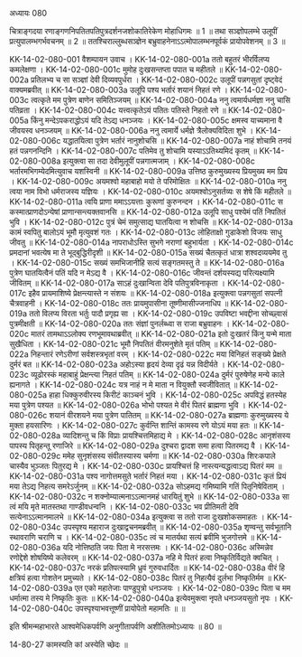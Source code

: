 अध्यायः 080

चित्राङ्गदया रणाङ्गणनिपतितपतिपुत्रदर्शनजशोकातिरेकेण मोहाधिगमः ॥ 1 ॥ तथा सञ्ज्ञोपलम्भे उलूपीं प्रत्युपालम्भगर्भवचनम् ॥ 2 ॥ ततश्चिराल्लुब्धसञ्ज्ञेन बभ्रुवाहनेनाऽऽत्मोपालम्भनपूर्वकं प्रायोपवेशनम् ॥ 3 ॥

KK-14-02-080-001	वैशम्पायन उवाच ।
KK-14-02-080-001a	ततो बहुतरं भीरर्विलप्य कमलेक्षणा ।
KK-14-02-080-001c	मुमोह दुःखसन्तप्ता पपात च महीतले ॥
KK-14-02-080-002a	प्रतिलभ्य च सा सञ्ज्ञां देवी दिव्यवपुर्धरा ।
KK-14-02-080-002c	उलूपीं पन्नगसुतां दृष्ट्वेदं वाक्यमब्रवीत् ॥
KK-14-02-080-003a	उलूपि पश्य भर्तारं शयानं निहतं रणे ।
KK-14-02-080-003c	त्वत्कृते मम पुत्रेण बाणेन समितिञ्जयम् ॥
KK-14-02-080-004a	ननु त्वमार्यधर्मज्ञा ननु चासि पतिव्रता ।
KK-14-02-080-004c	यत्त्वत्कृतेऽयं पतितः पतिस्ते निहतो रणे ॥
KK-14-02-080-005a	किंनु मन्देऽपकराद्धोऽयं यदि तेऽद्य धनञ्जयः ।
KK-14-02-080-005c	क्षमस्व याच्यमाना वै जीवयस्व धनञ्जयम् ॥
KK-14-02-080-006a	ननु त्वमार्ये धर्मज्ञे त्रैलोक्यविदिता शुभे ।
KK-14-02-080-006c	यद्धातयित्वा पुत्रेण भर्तारं नानुशोचसि ॥
KK-14-02-080-007a	नाहं शोचामि तनयं हतं पन्नगनन्दिनि ।
KK-14-02-080-007c	पतिमेव तु शोचामि यस्याऽऽतिथ्यमिदं कृतम् ॥
KK-14-02-080-008a	इत्युक्त्वा सा तदा देवीमुलूपीं पन्नगात्मजाम् ।
KK-14-02-080-008c	भर्तारमभिगम्येदमित्युवाच यशस्विनी ॥
KK-14-02-080-009a	उत्तिष्ठ कुरुमुख्यस्य प्रियमुख्य मम प्रिय ।
KK-14-02-080-009c	अयमश्वो महाबाहो मयो ते परिमोक्षितः ॥
KK-14-02-080-010a	ननु त्वया नाम विभो धर्मराजस्य यज्ञियः ।
KK-14-02-080-010c	अयमश्वोऽनुसर्तव्यः स शेषे किं महीतले ॥
KK-14-02-080-011a	त्वयि प्राणा ममाऽऽयत्ताः कुरूणां कुरुनन्दन ।
KK-14-02-080-011c	स कस्मात्प्राणदोऽन्येषां प्राणान्सन्त्यक्तवानसि ॥
KK-14-02-080-012a	उलूपि साधु पश्येमं पतिं निपतितं भुवि ।
KK-14-02-080-012c	पुत्रं चेमं समुत्साद्य घातयित्वा न शोचसि ॥
KK-14-02-080-013a	कामं स्वपितु बालोऽयं भूमौ मृत्युवशं गतः ।
KK-14-02-080-013c	लोहिताक्षो गुडाकेशो विजयः साधु जीवतु ॥
KK-14-02-080-014a	नापराधोऽस्ति सुभगे नराणां बहुभार्यता ।
KK-14-02-080-014c	प्रमदानां भवत्येष मा ते भूद्बुद्धिरीदृशी ॥
KK-14-02-080-015a	सख्यं चैतत्कृतं धात्रा शश्वदव्ययमेव तु ।
KK-14-02-080-015c	सख्यं समभिजानीहि सत्यं सङ्गतमस्तु ते ॥
KK-14-02-080-016a	पुत्रेण घातयित्वैनं पतिं यदि न मेऽद्य वै ।
KK-14-02-080-016c	जीवन्तं दर्शयस्यद्य परित्यक्ष्यामि जीवितम् ॥
KK-14-02-080-017a	साऽहं दुःखान्विता देवि पतिपुत्रविनाकृता ।
KK-14-02-080-017c	इहैव प्रायमाशिष्ये प्रेक्षन्त्यास्ते न संशयः ॥
KK-14-02-080-018a	इत्युक्त्वा पन्नगसुतां सपत्नी चैत्रवाहनी ।
KK-14-02-080-018c	ततः प्रायमुपासीना तूष्णीमासीज्जनाधिप ॥
KK-14-02-080-019a	ततो विलप्य विरता भर्तुः पादौ प्रगृह्य सा ।
KK-14-02-080-019c	उपविष्टा भवद्दीना सोच्छ्वासं पुत्रमीक्षती ॥
KK-14-02-080-020a	ततः संज्ञां पुनर्लब्ध्वा स राजा बभ्रुवाहनः ।
KK-14-02-080-020c	मातरं तामथाऽऽलोक्य रणभूमावथाब्रवीत् ॥
KK-14-02-080-021a	इतो दुःखतरं किंनु यन्मे माता सुखैधिता ।
KK-14-02-080-021c	भूमौ निपतितं वीरमनुशेते मृतं पतिम् ॥
KK-14-02-080-022a	निहन्तारं रणेऽरीणां सर्वशस्त्रभृतां वरम् ।
KK-14-02-080-022c	मया विनिहतं सङ्ख्ये प्रेक्षते दुर्मरं बत ॥
KK-14-02-080-023a	अहोऽस्या हृदयं देव्या दृढं यन्न विदीर्यते ।
KK-14-02-080-023c	व्यूढोरस्कं महाबाहुं प्रेक्षन्त्या निहतं पतिम् ॥
KK-14-02-080-024a	दुर्मरं पुरुषेणेह मन्ये काले ह्यनागते ।
KK-14-02-080-024c	यत्र नाहं न मे माता न वियुक्तौ स्वजीवितात् ॥
KK-14-02-080-025a	हाहा धिक्कुरुवीरस्य किरीटं काञ्चनं भुवि ।
KK-14-02-080-025c	अपविद्धं हतस्येह मया पुत्रेण पश्यत ॥
KK-14-02-080-026a	भोभो पश्यत मे वीरं पितरं ब्राह्मणा भुवि ।
KK-14-02-080-026c	शयानं वीरशयने मया पुत्रेण पातितम् ॥
KK-14-02-080-027a	ब्राह्मणाः कुरुमुख्यस्य ये मुक्ता हयसारिणः ।
KK-14-02-080-027c	कुर्वन्ति शान्तिं कामस्य रणे योऽयं मया हतः ॥
KK-14-02-080-028a	व्यादिशन्तु च किं विप्राः प्रायश्चित्तमिहाद्य मे ।
KK-14-02-080-028c	आनृशंसस्य पापस्य पितृहन्तू रणाजिरे ॥
KK-14-02-080-029a	दुश्चरा द्वादश समा हत्वा पितरमद्य वै ।
KK-14-02-080-029c	ममेह सुनृशंसस्य संवीतस्यास्य चर्मणा ॥
KK-14-02-080-030a	शिरःकपाले चास्यैव भुञ्जतः पितुरद्य मे ।
KK-14-02-080-030c	प्रायश्चित्तं हि नास्त्यन्यद्धत्वाऽद्य पितरं मम ॥
KK-14-02-080-031a	पश्य नागोत्तमसुते भर्तारं निहतं मया ।
KK-14-02-080-031c	कृतं प्रियं मया तेऽद्य निहत्य समरेऽर्जुनम् ॥
KK-14-02-080-032a	सोऽहमद्य गमिष्यामि गतिं पितृनिषेविताम् ।
KK-14-02-080-032c	न शक्नोम्यात्मनाऽऽत्मानमहं धारयितुं शुभे ॥
KK-14-02-080-033a	सा त्वं मयि मृते मातस्तथा गाण्डीवधन्वनि ।
KK-14-02-080-033c	भव प्रीतिमती देवि सत्येनाऽऽत्मानमालभे ॥
KK-14-02-080-034a	इत्युक्त्वा स ततो राजा दुःखशोकसमाहतः ।
KK-14-02-080-034c	उपस्पृश्य महाराज दुःखाद्वचनमब्रवीत् ॥
KK-14-02-080-035a	शृण्वन्तु सर्वभूतानि स्थावराणि चराणि च ।
KK-14-02-080-035c	त्वं च मातर्यथा सत्यं ब्रवीमि भुजगोत्तमे ॥
KK-14-02-080-036a	यदि नोत्तिष्ठति जयः पिता मे नरसत्तमः ।
KK-14-02-080-036c	अस्मिन्नेव रणोद्देशे शोषयिष्ये कलेवरम् ॥
KK-14-02-080-037a	नहि मे पितरं हत्वा निष्कृतिर्विद्यते क्वचित् ।
KK-14-02-080-037c	नरकं प्रतिपत्स्यामि ध्रुवं गुरुवधार्दितः ॥
KK-14-02-080-038a	वीरं हि क्षत्रियं हत्वा गोशतेन प्रमुच्यते ।
KK-14-02-080-038c	पितरं तु निहत्यैवं दुर्लभा निष्कृतिर्मम ॥
KK-14-02-080-039a	एत एको महातेजाः पाण्डुपुत्रो धनञ्जयः ।
KK-14-02-080-039c	पिता च मम धर्मात्मा तस्य मे निष्कृतिः कुतः ॥
KK-14-02-080-040a	इत्येवमुक्त्वा नृपते धनञ्जयसुतो नृपः ।
KK-14-02-080-040c	उपस्पृश्याभवत्तूष्णीं प्रायोपेतो महामतिः ॥ ॥

इति श्रीमन्महाभारते आश्वमेधिकपर्वणि अनुगीतापर्वणि अशीतितमोऽध्यायः ॥ 80 ॥

14-80-27 कामस्यति कां अस्येति च्छेदः ॥
